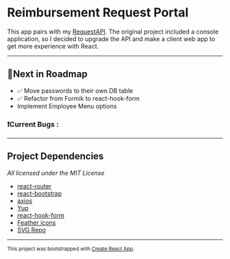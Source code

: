 # Reimbursement Request Portal

This app pairs with my [RequestAPI](https://github.com/briannarenni/RequestAPI). The original project included a console application, so I decided to upgrade the API and make a client web app to get more experience with React.

---

## 📍Next in Roadmap

- ✅ Move passwords to their own DB table
- ✅ Refactor from Formik to react-hook-form
- Implement Employee Menu options

### ❗️Current Bugs :

---

## Project Dependencies

_All licensed under the MIT License_

- [react-router](https://reactrouter.com/)
- [react-bootstrap](https://react-bootstrap.github.io/)
- [axios](https://axios-http.com/)
- [Yup](https://github.com/jquense/yup)
- [react-hook-form](https://github.com/react-hook-form/react-hook-form)
- [Feather icons](https://feathericons.com/)
- [SVG Repo](https://www.svgrepo.com)

---

<small>This project was bootstrapped with [Create React App](https://github.com/facebook/create-react-app).</small>
